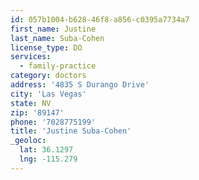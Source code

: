```yaml
---
id: 057b1004-b628-46f8-a856-c0395a7734a7
first_name: Justine
last_name: Suba-Cohen
license_type: DO
services:
  - family-practice
category: doctors
address: '4835 S Durango Drive'
city: 'Las Vegas'
state: NV
zip: '89147'
phone: '7028775199'
title: 'Justine Suba-Cohen'
_geoloc:
  lat: 36.1297
  lng: -115.279
---
```

